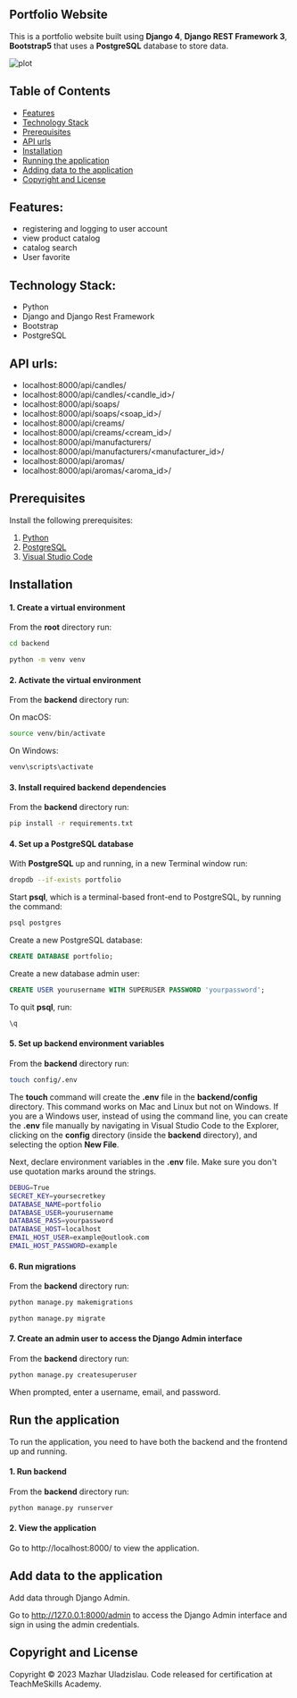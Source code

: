 ## Portfolio Website

This is a portfolio website built using **Django 4**, **Django REST Framework 3**, **Bootstrap5** that uses a **PostgreSQL** database to store data.

![plot](http://joxi.ru/gmvD1aKc0nEeWA.jpg)

## Table of Contents 
- [Features](#Features)  
- [Technology Stack](#Technology-Stack)
- [Prerequisites](#prerequisites)
- [API urls](#API-urls)
- [Installation](#installation)
- [Running the application](#run-the-application)
- [Adding data to the application](#add-data-to-the-application)
- [Copyright and License](#copyright-and-license)


## Features:

-   registering and logging to user account
-   view product catalog
-   catalog search
-   User favorite


## Technology Stack:

-   Python
-   Django and Django Rest Framework
-   Bootstrap
-   PostgreSQL


## API urls:

-   localhost:8000/api/candles/
-   localhost:8000/api/candles/<candle_id>/
-   localhost:8000/api/soaps/
-   localhost:8000/api/soaps/<soap_id>/
-   localhost:8000/api/creams/
-   localhost:8000/api/creams/<cream_id>/
-   localhost:8000/api/manufacturers/
-   localhost:8000/api/manufacturers/<manufacturer_id>/
-   localhost:8000/api/aromas/
-   localhost:8000/api/aromas/<aroma_id>/


## Prerequisites

Install the following prerequisites:

1. [Python](https://www.python.org/downloads/)
2. [PostgreSQL](https://www.postgresql.org/download/)
3. [Visual Studio Code](https://code.visualstudio.com/download)


## Installation

#### 1. Create a virtual environment

From the **root** directory run:

```bash
cd backend
```
```bash
python -m venv venv
```

#### 2. Activate the virtual environment

From the **backend** directory run:

On macOS:

```bash
source venv/bin/activate
```

On Windows:

```bash
venv\scripts\activate
```

#### 3. Install required backend dependencies

From the **backend** directory run:

```bash
pip install -r requirements.txt
```

#### 4. Set up a PostgreSQL database

With **PostgreSQL** up and running, in a new Terminal window run:

```bash
dropdb --if-exists portfolio
```

Start **psql**, which is a terminal-based front-end to PostgreSQL, by running the command:

```bash
psql postgres
```

Create a new PostgreSQL database:

```sql
CREATE DATABASE portfolio;
```

Create a new database admin user:

```sql
CREATE USER yourusername WITH SUPERUSER PASSWORD 'yourpassword';
```

To quit **psql**, run:

```bash
\q
```

#### 5. Set up backend environment variables

From the **backend** directory run:

```bash
touch config/.env
```

The **touch** command will create the **.env** file in the **backend/config** directory. This command works on Mac and Linux but not on Windows. If you are a Windows user, instead of using the command line, you can create the **.env** file manually by navigating in Visual Studio Code to the Explorer, clicking on the **config** directory (inside the **backend** directory), and selecting the option **New File**.


Next, declare environment variables in the **.env** file. Make sure you don't use quotation marks around the strings.

```bash
DEBUG=True
SECRET_KEY=yoursecretkey
DATABASE_NAME=portfolio
DATABASE_USER=yourusername
DATABASE_PASS=yourpassword
DATABASE_HOST=localhost
EMAIL_HOST_USER=example@outlook.com
EMAIL_HOST_PASSWORD=example
```

#### 6. Run migrations

From the **backend** directory run:

```bash
python manage.py makemigrations
```
```bash
python manage.py migrate
```

#### 7. Create an admin user to access the Django Admin interface

From the **backend** directory run:

```bash
python manage.py createsuperuser
```

When prompted, enter a username, email, and password.


## Run the application

To run the application, you need to have both the backend and the frontend up and running.

#### 1. Run backend

From the **backend** directory run:

```bash
python manage.py runserver
```

#### 2. View the application

Go to http://localhost:8000/ to view the application.


## Add data to the application

Add data through Django Admin.

Go to http://127.0.0.1:8000/admin to access the Django Admin interface and sign in using the admin credentials.


## Copyright and License

Copyright © 2023 Mazhar Uladzislau. Code released for certification at TeachMeSkills Academy.